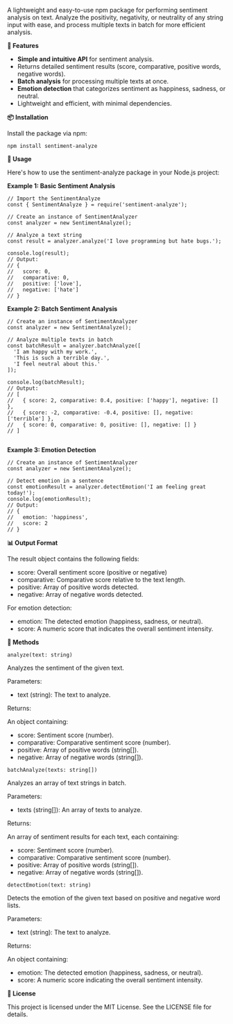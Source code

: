 A lightweight and easy-to-use npm package for performing sentiment analysis on text. Analyze the positivity, negativity, or neutrality of any string input with ease, and process multiple texts in batch for more efficient analysis.

**🌟 Features**

- **Simple and intuitive API** for sentiment analysis.
- Returns detailed sentiment results (score, comparative, positive words, negative words).
- **Batch analysis** for processing multiple texts at once.
- **Emotion detection** that categorizes sentiment as happiness, sadness, or neutral.
- Lightweight and efficient, with minimal dependencies.

**📦 Installation**

Install the package via npm:
```
npm install sentiment-analyze
```

**🚀 Usage**

Here's how to use the sentiment-analyze package in your Node.js project:

**Example 1: Basic Sentiment Analysis**
```
// Import the SentimentAnalyze
const { SentimentAnalyze } = require('sentiment-analyze');

// Create an instance of SentimentAnalyzer
const analyzer = new SentimentAnalyze();

// Analyze a text string
const result = analyzer.analyze('I love programming but hate bugs.');

console.log(result);
// Output:
// {
//   score: 0,
//   comparative: 0,
//   positive: ['love'],
//   negative: ['hate']
// }
```

**Example 2: Batch Sentiment Analysis**
```
// Create an instance of SentimentAnalyzer
const analyzer = new SentimentAnalyze();

// Analyze multiple texts in batch
const batchResult = analyzer.batchAnalyze([
  'I am happy with my work.',
  'This is such a terrible day.',
  'I feel neutral about this.'
]);

console.log(batchResult);
// Output:
// [
//   { score: 2, comparative: 0.4, positive: ['happy'], negative: [] },
//   { score: -2, comparative: -0.4, positive: [], negative: ['terrible'] },
//   { score: 0, comparative: 0, positive: [], negative: [] }
// ]


```

**Example 3: Emotion Detection**
```
// Create an instance of SentimentAnalyzer
const analyzer = new SentimentAnalyze();

// Detect emotion in a sentence
const emotionResult = analyzer.detectEmotion('I am feeling great today!');
console.log(emotionResult);
// Output:
// {
//   emotion: 'happiness',
//   score: 2
// }

```


**📊 Output Format**

The result object contains the following fields:

*  score: Overall sentiment score (positive or negative)
*  comparative: Comparative score relative to the text length.
*  positive: Array of positive words detected.
*  negative: Array of negative words detected.


For emotion detection:

*  emotion: The detected emotion (happiness, sadness, or neutral).
*  score: A numeric score that indicates the overall sentiment intensity.


**🔧 Methods**

```
analyze(text: string)
```
Analyzes the sentiment of the given text.

Parameters:
*  text (string): The text to analyze.

Returns:

An object containing:

*  score: Sentiment score (number).
*  comparative: Comparative sentiment score (number).
*  positive: Array of positive words (string[]).
*  negative: Array of negative words (string[]).

```
batchAnalyze(texts: string[])
```
Analyzes an array of text strings in batch.

Parameters:
*  texts (string[]): An array of texts to analyze.

Returns:

An array of sentiment results for each text, each containing:

*  score: Sentiment score (number).
*  comparative: Comparative sentiment score (number).
*  positive: Array of positive words (string[]).
*  negative: Array of negative words (string[]).

```
detectEmotion(text: string)
```
Detects the emotion of the given text based on positive and negative word lists.

Parameters:
*  text (string): The text to analyze.

Returns:

An object containing:

*  emotion: The detected emotion (happiness, sadness, or neutral).
*  score: A numeric score indicating the overall sentiment intensity.



**📝 License**

This project is licensed under the MIT License. See the LICENSE file for details.

